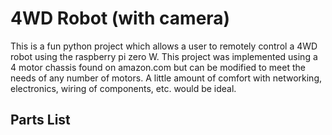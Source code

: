 # 4WD Robot (with camera)

This is a fun python project which allows a user to remotely control a 4WD robot using the raspberry pi zero W. This project was implemented using a 4 motor chassis found on amazon.com but can be modified to meet the needs of any number of motors. A little amount of comfort with networking, electronics, wiring of components, etc. would be ideal.


## Parts List

